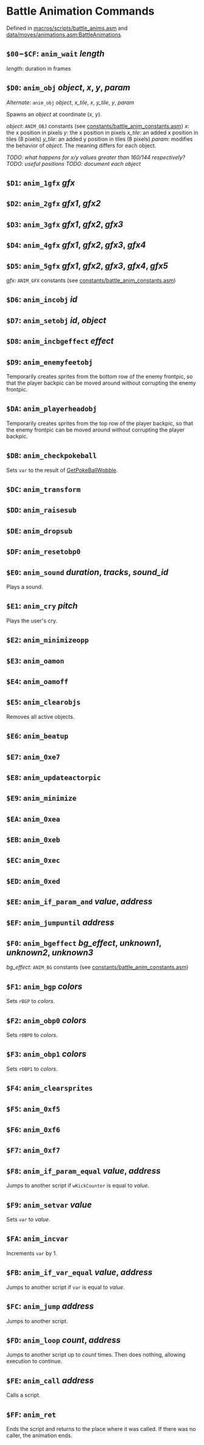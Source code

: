 # Battle Animation Commands

Defined in [macros/scripts/battle_anims.asm](/macros/scripts/battle_anims.asm) and [data/moves/animations.asm:BattleAnimations](/data/moves/animations.asm).


## `$00`−`$CF`: `anim_wait` *length*

*length*: duration in frames


## `$D0`: `anim_obj` *object*, *x*, *y*, *param*
*Alternate*: `anim_obj` *object*, *x_tile*, *x*, *y_tile*, *y*, *param*

Spawns an *object* at coordinate (*x*, *y*).

*object*: `ANIM_OBJ` constants (see [constants/battle_anim_constants.asm](/constants/battle_anim_constants.asm))
*x*: the x position in pixels
*y*: the x position in pixels
*x_tile*: an added x position in tiles (8 pixels)
*y_tile*: an added y position in tiles (8 pixels)
*param*: modifies the behavior of *object*. The meaning differs for each object.

*TODO: what happens for x/y values greater than 160/144 respectively?*
*TODO: useful positions*
*TODO: document each object*


## `$D1`: `anim_1gfx` *gfx*

## `$D2`: `anim_2gfx` *gfx1*, *gfx2*

## `$D3`: `anim_3gfx` *gfx1*, *gfx2*, *gfx3*

## `$D4`: `anim_4gfx` *gfx1*, *gfx2*, *gfx3*, *gfx4*

## `$D5`: `anim_5gfx` *gfx1*, *gfx2*, *gfx3*, *gfx4*, *gfx5*

*gfx*: `ANIM_GFX` constants (see [constants/battle_anim_constants.asm](/constants/battle_anim_constants.asm))


## `$D6`: `anim_incobj` *id*

## `$D7`: `anim_setobj` *id*, *object*

## `$D8`: `anim_incbgeffect` *effect*


## `$D9`: `anim_enemyfeetobj`

Temporarily creates sprites from the bottom row of the enemy frontpic, so that the player backpic can be moved around without corrupting the enemy frontpic.

## `$DA`: `anim_playerheadobj`

Temporarily creates sprites from the top row of the player backpic, so that the enemy frontpic can be moved around without corrupting the player backpic.


## `$DB`: `anim_checkpokeball`

Sets `var` to the result of [GetPokeBallWobble](/engine/battle_anims/getpokeballwobble.asm).


## `$DC`: `anim_transform`

## `$DD`: `anim_raisesub`

## `$DE`: `anim_dropsub`

## `$DF`: `anim_resetobp0`


## `$E0`: `anim_sound` *duration*, *tracks*, *sound_id*

Plays a sound.

## `$E1`: `anim_cry` *pitch*

Plays the user's cry.


## `$E2`: `anim_minimizeopp`

## `$E3`: `anim_oamon`

## `$E4`: `anim_oamoff`


## `$E5`: `anim_clearobjs`

Removes all active objects.


## `$E6`: `anim_beatup`

## `$E7`: `anim_0xe7`

## `$E8`: `anim_updateactorpic`

## `$E9`: `anim_minimize`

## `$EA`: `anim_0xea`

## `$EB`: `anim_0xeb`

## `$EC`: `anim_0xec`

## `$ED`: `anim_0xed`

## `$EE`: `anim_if_param_and` *value*, *address*

## `$EF`: `anim_jumpuntil` *address*


## `$F0`: `anim_bgeffect` *bg_effect*, *unknown1*, *unknown2*, *unknown3*

*bg_effect*: `ANIM_BG` constants (see [constants/battle_anim_constants.asm](/constants/battle_anim_constants.asm))


## `$F1`: `anim_bgp` *colors*

Sets `rBGP` to *colors*.

## `$F2`: `anim_obp0` *colors*

Sets `rOBP0` to *colors*.

## `$F3`: `anim_obp1` *colors*

Sets `rOBP1` to *colors*.


## `$F4`: `anim_clearsprites`

## `$F5`: `anim_0xf5`

## `$F6`: `anim_0xf6`

## `$F7`: `anim_0xf7`

## `$F8`: `anim_if_param_equal` *value*, *address*

Jumps to another script if `wKickCounter` is equal to *value*.

## `$F9`: `anim_setvar` *value*

Sets `var` to *value*.

## `$FA`: `anim_incvar`

Increments `var` by 1.

## `$FB`: `anim_if_var_equal` *value*, *address*

Jumps to another script if `var` is equal to *value*.

## `$FC`: `anim_jump` *address*

Jumps to another script.

## `$FD`: `anim_loop` *count*, *address*

Jumps to another script up to *count* times. Then does nothing, allowing execution to continue.

## `$FE`: `anim_call` *address*

Calls a script.

## `$FF`: `anim_ret`

Ends the script and returns to the place where it was called. If there was no caller, the animation ends.

